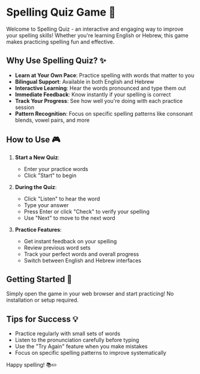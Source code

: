 # Spelling Quiz Game 🎯

Welcome to Spelling Quiz - an interactive and engaging way to improve your spelling skills! Whether you're learning English or Hebrew, this game makes practicing spelling fun and effective.

## Why Use Spelling Quiz? ✨

- **Learn at Your Own Pace**: Practice spelling with words that matter to you
- **Bilingual Support**: Available in both English and Hebrew
- **Interactive Learning**: Hear the words pronounced and type them out
- **Immediate Feedback**: Know instantly if your spelling is correct
- **Track Your Progress**: See how well you're doing with each practice session
- **Pattern Recognition**: Focus on specific spelling patterns like consonant blends, vowel pairs, and more

## How to Use 🎮

1. **Start a New Quiz**:
   - Enter your practice words
   - Click "Start" to begin
   
2. **During the Quiz**:
   - Click "Listen" to hear the word
   - Type your answer
   - Press Enter or click "Check" to verify your spelling
   - Use "Next" to move to the next word

3. **Practice Features**:
   - Get instant feedback on your spelling
   - Review previous word sets
   - Track your perfect words and overall progress
   - Switch between English and Hebrew interfaces

## Getting Started 🚀

Simply open the game in your web browser and start practicing! No installation or setup required.

## Tips for Success 💡

- Practice regularly with small sets of words
- Listen to the pronunciation carefully before typing
- Use the "Try Again" feature when you make mistakes
- Focus on specific spelling patterns to improve systematically

Happy spelling! 📚✏️
